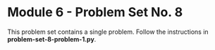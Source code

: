 # Module 6 - Problem Set No. 8

This problem set contains a single problem. Follow the instructions in **problem-set-8-problem-1.py**.